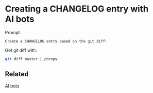 # Creating a CHANGELOG entry with AI bots

Prompt:

```
Create a CHANGELOG entry based on the git diff:
```

Get git diff with:

```sh
git diff master | pbcopy
```

## Related

[AI bots](ai-bots.md)

